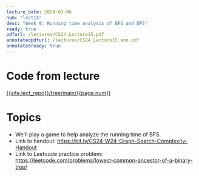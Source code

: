 ```yaml
---
lecture_date: 2024-03-06
num: "lect15"
desc: "Week 9: Running time analysis of BFS and DFS"
ready: true
pdfurl: /lectures/CS24_Lecture15.pdf
annotatedpdfurl: /lectures/CS24_Lecture15_ann.pdf
annotatedready: true
---
```


# Code from lecture
[{{site.lect_repo}}/tree/main/{{page.num}}]({{site.lect_repo}}/tree/main/{{page.num}})

# Topics
* We'll play a game to help analyze the running time of BFS.
* Link to handout: <https://bit.ly/CS24-W24-Graph-Search-Complexity-Handout>
* Link to Leetcode practice problem: <https://leetcode.com/problems/lowest-common-ancestor-of-a-binary-tree/>


